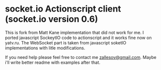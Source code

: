 socket.io Actionscript client (socket.io version 0.6)
============================

This is fork from Matt Kane implementation that did not work for me. I ported javascript SockeytIO code to actionscript and it works fine now on yatv.ru.
The WebSocket part is taken from javascript soketIO implementations with litle modifications.

If you need help please feel free to contact me zallesov@gmail.com. Maybe i'll write better readme with examples after that.